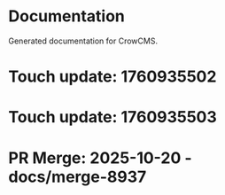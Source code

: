 # Documentation

Generated documentation for CrowCMS.

# Touch update: 1760935502

# Touch update: 1760935503

# PR Merge: 2025-10-20 - docs/merge-8937
